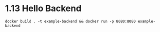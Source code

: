 # 1.13 Hello Backend

```
docker build . -t example-backend && docker run -p 8080:8080 example-backend
```

